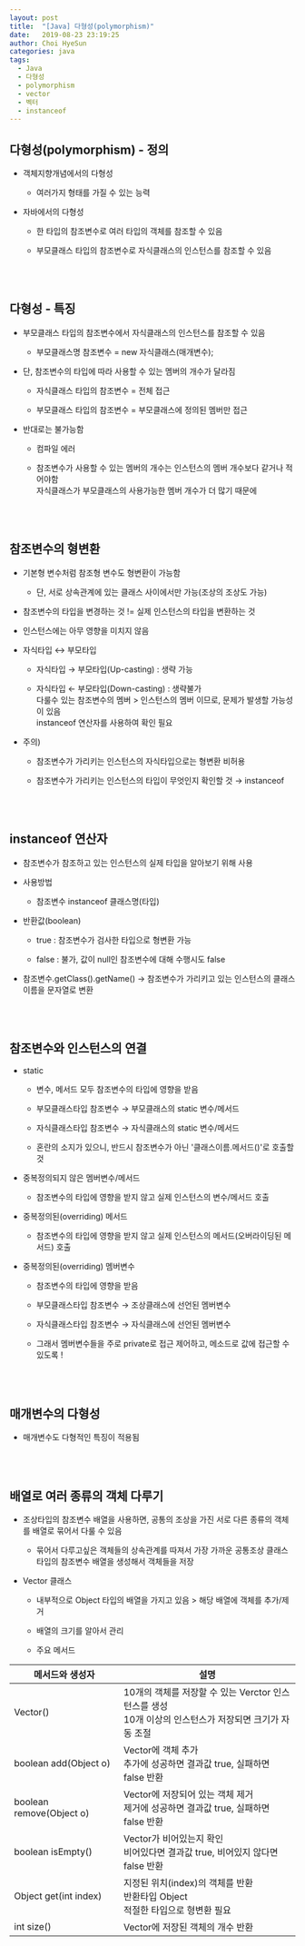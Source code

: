 ```yaml
---
layout: post
title:  "[Java] 다형성(polymorphism)"
date:   2019-08-23 23:19:25
author: Choi HyeSun
categories: java
tags:
  - Java
  - 다형성
  - polymorphism
  - vector
  - 벡터
  - instanceof
---
```


## 다형성(polymorphism) - 정의

- 객체지향개념에서의 다형성

  - 여러가지 형태를 가질 수 있는 능력

- 자바에서의 다형성
  
  - 한 타입의 참조변수로 여러 타입의 객체를 참조할 수 있음

  - 부모클래스 타입의 참조변수로 자식클래스의 인스턴스를 참조할 수 있음
  
<br>
<br>

## 다형성 - 특징

- 부모클래스 타입의 참조변수에서 자식클래스의 인스턴스를 참조할 수 있음

  - 부모클래스명 참조변수 = new 자식클래스(매개변수);

- 단, 참조변수의 타입에 따라 사용할 수 있는 멤버의 개수가 달라짐

  - 자식클래스 타입의 참조변수 = 전체 접근

  - 부모클래스 타입의 참조변수 = 부모클래스에 정의된 멤버만 접근

- 반대로는 불가능함

  - 컴파일 에러

  - 참조변수가 사용할 수 있는 멤버의 개수는 인스턴스의 멤버 개수보다 같거나 적어야함
  <br>자식클래스가 부모클래스의 사용가능한 멤버 개수가 더 많기 때문에
  
<br>
<br>

## 참조변수의 형변환

- 기본형 변수처럼 참조형 변수도 형변환이 가능함

  - 단, 서로 상속관계에 있는 클래스 사이에서만 가능(조상의 조상도 가능)

- 참조변수의 타입을 변경하는 것 != 실제 인스턴스의 타입을 변환하는 것

- 인스턴스에는 아무 영향을 미치지 않음

- 자식타입 ↔ 부모타입

  - 자식타입 → 부모타입(Up-casting) : 생략 가능

  - 자식타입 ← 부모타입(Down-casting) : 생략불가
  <br>다룰수 있는 참조변수의 멤버 > 인스턴스의 멤버 이므로, 문제가 발생할 가능성이 있음
  <br>instanceof 연산자를 사용하여 확인 필요

- 주의)

  - 참조변수가 가리키는 인스턴스의 자식타입으로는 형변환 비허용

  - 참조변수가 가리키는 인스턴스의 타입이 무엇인지 확인할 것 → instanceof
  
<br>
<br>

## instanceof 연산자

- 참조변수가 참조하고 있는 인스턴스의 실제 타입을 알아보기 위해 사용

- 사용방법

  - 참조변수 instanceof 클래스명(타입)

- 반환값(boolean)

  - true : 참조변수가 검사한 타입으로 형변환 가능

  - false : 불가, 값이 null인 참조변수에 대해 수행시도 false

- 참조변수.getClass().getName() → 참조변수가 가리키고 있는 인스턴스의 클래스 이름을 문자열로 변환

<br>
<br>

## 참조변수와 인스턴스의 연결

- static

  - 변수, 메서드 모두 참조변수의 타입에 영향을 받음

  - 부모클래스타입 참조변수 → 부모클래스의 static 변수/메서드

  - 자식클래스타입 참조변수 → 자식클래스의 static 변수/메서드

  - 혼란의 소지가 있으니, 반드시 참조변수가 아닌 '클래스이름.메서드()'로 호출할 것

- 중복정의되지 않은 멤버변수/메서드

  - 참조변수의 타입에 영향을 받지 않고 실제 인스턴스의 변수/메서드 호출

- 중복정의된(overriding) 메서드

  - 참조변수의 타입에 영향을 받지 않고 실제 인스턴스의 메서드(오버라이딩된 메서드) 호출

- 중복정의된(overriding) 멤버변수

  - 참조변수의 타입에 영향을 받음

  - 부모클래스타입 참조변수 → 조상클래스에 선언된 멤버변수

  - 자식클래스타입 참조변수 → 자식클래스에 선언된 멤버변수

  - 그래서 멤버변수들을 주로 private로 접근 제어하고, 메소드로 값에 접근할 수 있도록 !

<br>
<br>

## 매개변수의 다형성

- 매개변수도 다형적인 특징이 적용됨

<br>
<br>

## 배열로 여러 종류의 객체 다루기

- 조상타입의 참조변수 배열을 사용하면, 공통의 조상을 가진 서로 다른 종류의 객체를 배열로 묶어서 다룰 수 있음

  - 묶어서 다루고싶은 객체들의 상속관계를 따져서 가장 가까운 공통조상 클래스 타입의 참조변수 배열을 생성해서 객체들을 저장
  
- Vector 클래스

  - 내부적으로 Object 타입의 배열을 가지고 있음 > 해당 배열에 객체를 추가/제거
  
  - 배열의 크기를 알아서 관리

  - 주요 메서드
  
|메서드와 생성자|설명|
|---|---|
|Vector()|10개의 객체를 저장할 수 있는 Verctor 인스턴스를 생성<br>10개 이상의 인스턴스가 저장되면 크기가 자동 조절|
|boolean add(Object o)|Vector에 객체 추가<br>추가에 성공하면 결과값 true, 실패하면 false 반환|
|boolean remove(Object o)|Vector에 저장되어 있는 객체 제거<br>제거에 성공하면 결과값 true, 실패하면 false 반환|
|boolean isEmpty()|Vector가 비어있는지 확인<br>비어있다면 결과값 true, 비어있지 않다면 false 반환|
|Object get(int index)|지정된 위치(index)의 객체를 반환<br>반환타입 Object<br>적절한 타입으로 형변환 필요|
|int size()|Vector에 저장된 객체의 개수 반환|
